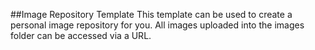 ##Image Repository Template
This template can be used to create a personal image repository for you. All images uploaded into the images folder can be accessed via a URL.
